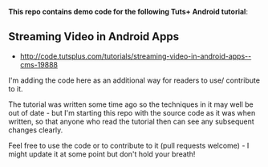 __This repo contains demo code for the following Tuts+ Android tutorial__:

## Streaming Video in Android Apps

* http://code.tutsplus.com/tutorials/streaming-video-in-android-apps--cms-19888

I'm adding the code here as an additional way for readers to use/ contribute to it.

The tutorial was written some time ago so the techniques in it may well be out of date - but I'm starting this repo with the source code as it was when written, so that anyone who read the tutorial then can see any subsequent changes clearly.

Feel free to use the code or to contribute to it (pull requests welcome) - I might update it at some point but don't hold your breath!
